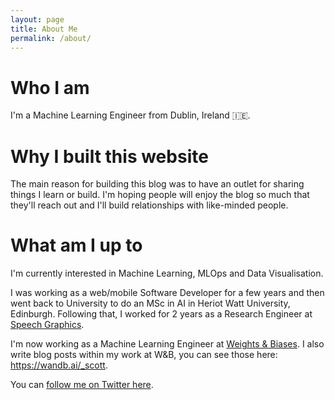 ```yaml
---
layout: page
title: About Me
permalink: /about/
---
```


# Who I am

I'm a Machine Learning Engineer from Dublin, Ireland 🇮🇪󠁴󠁿. 

# Why I built this website

The main reason for building this blog was to have an outlet for sharing things I learn or build. I'm hoping people will enjoy the blog so much that they'll reach out and I'll build relationships with like-minded people.

# What am I up to

I'm currently interested in Machine Learning, MLOps and Data Visualisation.

I was working as a web/mobile Software Developer for a few years and then went back to University to do an MSc in AI in Heriot Watt University, Edinburgh. Following that, I worked for 2 years as a Research Engineer at [Speech Graphics](https://www.speech-graphics.com/).

I'm now working as a Machine Learning Engineer at [Weights & Biases](https://wandb.ai/site). I also write blog posts within my work at W&B, you can see those here: https://wandb.ai/_scott.

You can [follow me on Twitter here](https://www.twitter.com/_scottcondron).
